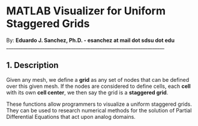 # MATLAB Visualizer for Uniform Staggered Grids

By: **Eduardo J. Sanchez, Ph.D. - esanchez at mail dot sdsu dot edu**
    __________________________________________________________________

## 1. Description

Given any mesh, we define a **grid** as any set of nodes that can be defined
over this given mesh. If the nodes are considered to define cells, each **cell**
with its own **cell center**, we then say the grid is a **staggered grid**.

These functions allow programmers to visualize a uniform staggered grids. They
can be used to research numerical methods for the solution of Partial
Differential Equations that act upon analog domains.

